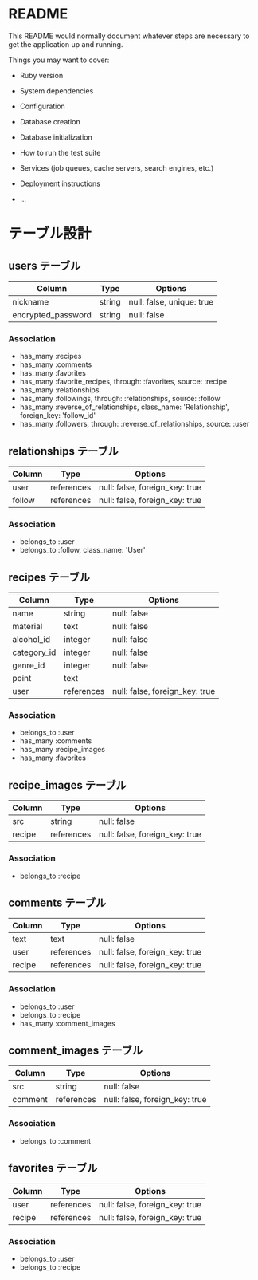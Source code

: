 # README

This README would normally document whatever steps are necessary to get the
application up and running.

Things you may want to cover:

* Ruby version

* System dependencies

* Configuration

* Database creation

* Database initialization

* How to run the test suite

* Services (job queues, cache servers, search engines, etc.)

* Deployment instructions

* ...

# テーブル設計

## users テーブル

| Column             | Type   | Options                   |
| ------------------ | ------ | ------------------------- |
| nickname           | string | null: false, unique: true |
| encrypted_password | string | null: false               |

### Association

- has_many :recipes
- has_many :comments
- has_many :favorites
- has_many :favorite_recipes, through: :favorites, source: :recipe
- has_many :relationships
- has_many :followings, through: :relationships, source: :follow
- has_many :reverse_of_relationships, class_name: 'Relationship', foreign_key: 'follow_id'
- has_many :followers, through: :reverse_of_relationships, source: :user


## relationships テーブル

| Column | Type       | Options                        |
| ------ | ---------- | ------------------------------ |
| user   | references | null: false, foreign_key: true |
| follow | references | null: false, foreign_key: true |

### Association

- belongs_to :user
- belongs_to :follow, class_name: 'User'


## recipes テーブル

| Column      | Type       | Options                        |
| ----------- | ---------- | ------------------------------ |
| name        | string     | null: false                    |
| material    | text       | null: false                    |
| alcohol_id  | integer    | null: false                    |
| category_id | integer    | null: false                    |
| genre_id    | integer    | null: false                    |
| point       | text       |                                |
| user        | references | null: false, foreign_key: true |

### Association

- belongs_to :user
- has_many :comments
- has_many :recipe_images
- has_many :favorites


## recipe_images テーブル

| Column | Type       | Options                        |
| ------ | ---------- | ------------------------------ |
| src    | string     | null: false                    |
| recipe | references | null: false, foreign_key: true |

### Association

- belongs_to :recipe


## comments テーブル

| Column | Type       | Options                        |
| ------ | ---------- | ------------------------------ |
| text   | text       | null: false                    |
| user   | references | null: false, foreign_key: true |
| recipe | references | null: false, foreign_key: true |

### Association

- belongs_to :user
- belongs_to :recipe
- has_many :comment_images


## comment_images テーブル

| Column  | Type       | Options                        |
| ------- | ---------- | ------------------------------ |
| src     | string     | null: false                    |
| comment | references | null: false, foreign_key: true |

### Association

- belongs_to :comment


## favorites テーブル

| Column | Type       | Options                        |
| ------ | ---------- | ------------------------------ |
| user   | references | null: false, foreign_key: true |
| recipe | references | null: false, foreign_key: true |

### Association

- belongs_to :user
- belongs_to :recipe